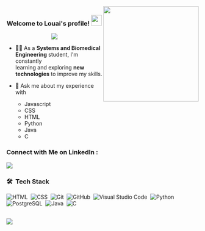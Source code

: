 
<img width="250" align="right" src="https://c.tenor.com/_DOBjnGspYAAAAAM/code-coding.gif">

<h3 align="center">
  Welcome to Louai's profile!
  <img src="https://media.giphy.com/media/hvRJCLFzcasrR4ia7z/giphy.gif" width="28">
</h3>

<p align="center">
  <a href="https://github.com/DenverCoder1/readme-typing-svg"><img src="https://readme-typing-svg.herokuapp.com/?lines=Software%20Developer;Always%20learning%20new%20things&font=Fira%20Code&center=true&width=440&height=45&color=f75c7e&vCenter=true&size=22"></a>
</p> 

- 👨‍💻 As a <b>Systems and Biomedical Engineering</b> student, I'm constantly <br> learning and exploring <b>new technologies</b> to improve my skills.

- 💬 Ask me about my experience with <ul>
  <li>Javascript</li>
  <li>CSS</li>
  <li>HTML</li>
  <li>Python</li>
  <li>Java</li>
  <li>C</li>
</ul>


### Connect with Me on LinkedIn :

<a href="https://www.linkedin.com/in/louai-eleslamboly1/" target="_blank"><img src="https://img.shields.io/badge/Louai%20Eleslamboly-0077B5?style=for-the-badge&logo=Linkedin&logoColor=white"/></a>

### 🛠 &nbsp;Tech Stack
![HTML](https://img.shields.io/badge/-HTML-05122A?style=flat&logo=HTML5)&nbsp;
![CSS](https://img.shields.io/badge/-CSS-05122A?style=flat&logo=CSS3&logoColor=1572B6)&nbsp;
![Git](https://img.shields.io/badge/-Git-05122A?style=flat&logo=git)&nbsp;
![GitHub](https://img.shields.io/badge/-GitHub-05122A?style=flat&logo=github)&nbsp;
![Visual Studio Code](https://img.shields.io/badge/-Visual%20Studio%20Code-05122A?style=flat&logo=visual-studio-code&logoColor=007ACC)&nbsp;
![Python](https://img.shields.io/badge/-Python%20-05122A?style=flat&logo=python)&nbsp;
![PostgreSQL](https://img.shields.io/badge/-PostgreSQL%20-05122A?style=flat&logo=PostgreSQL)&nbsp;
![Java](https://img.shields.io/badge/-Java%20-05122A?style=flat&logo=Java)&nbsp;
![C](https://img.shields.io/badge/-%20-05122A?style=flat&logo=C)&nbsp;





<br>
<a href="https://komarev.com/ghpvc/?username=louai11&style=for-the-badge">
    <img src="https://komarev.com/ghpvc/?username=louai11&style=for-the-badge">
</a>
